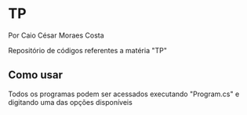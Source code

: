 # TP
Por Caio César Moraes Costa

Repositório de códigos referentes a matéria "TP"

## Como usar
Todos os programas podem ser acessados executando "Program.cs" e digitando uma das opções disponíveis
